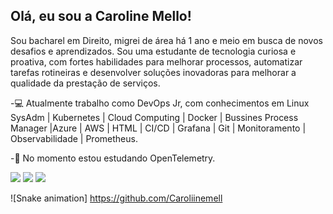## Olá, eu sou a Caroline Mello!

Sou bacharel em Direito, migrei de área há 1 ano e meio em busca de novos desafios e aprendizados. Sou uma estudante de tecnologia curiosa e proativa, com fortes habilidades para melhorar processos, automatizar tarefas rotineiras e desenvolver soluções inovadoras para melhorar a qualidade da prestação de serviços.

-💻 Atualmente trabalho como DevOps Jr, com conhecimentos em Linux SysAdm | Kubernetes | Cloud Computing | Docker | Bussines Process Manager |Azure | AWS | HTML | CI/CD | Grafana | Git | Monitoramento | Observabilidade | Prometheus.

-📖 No momento estou estudando OpenTelemetry.

<div> 
  <a href="https://www.instagram.com/caroliineemello/" target="_blank"><img src="https://img.shields.io/badge/-Instagram-%23E4405F?style=for-the-badge&logo=instagram&logoColor=white" target="_blank"></a>
   <a href = "mailto:caroliinemello88@gmail.com"><img src="https://img.shields.io/badge/-Gmail-%23333?style=for-the-badge&logo=gmail&logoColor=white" target="_blank"></a>
  <a href="[https://www.linkedin.com/in/rafaella-ballerini-45875016a](https://www.linkedin.com/in/caroline-mello-5ba79365)" target="_blank"><img src="https://img.shields.io/badge/-LinkedIn-%230077B5?style=for-the-badge&logo=linkedin&logoColor=white" target="_blank"></a> 
  
</div>


![Snake animation] https://github.com/Caroliinemell
